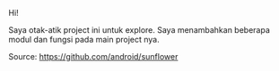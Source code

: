 Hi!

Saya otak-atik project ini untuk explore.
Saya menambahkan beberapa modul dan fungsi pada main project nya.

Source: https://github.com/android/sunflower
